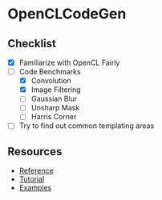 # OpenCLCodeGen
## Checklist
 - [x] Familiarize with OpenCL Fairly
 - [ ] Code Benchmarks
    - [x] Convolution
    - [x] Image Filtering
    - [ ] Gaussian Blur
    - [ ] Unsharp Mask
    - [ ] Harris Corner
 - [ ] Try to find out common templating areas

## Resources

 - [Reference](https://www.khronos.org/opencl/resources)
 - [Tutorial](https://leonardoaraujosantos.gitbooks.io/opencl/)
 - [Examples](https://github.com/rsnemmen/OpenCL-examples)
